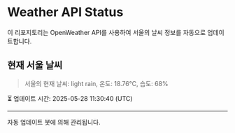 
# Weather API Status

이 리포지토리는 OpenWeather API를 사용하여 서울의 날씨 정보를 자동으로 업데이트합니다.

## 현재 서울 날씨
> 서울의 현재 날씨: light rain, 온도: 18.76°C, 습도: 68%

⏳ 업데이트 시간: 2025-05-28 11:30:40 (UTC)

---
자동 업데이트 봇에 의해 관리됩니다.
